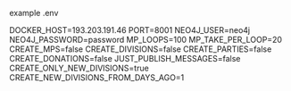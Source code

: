 example .env

DOCKER_HOST=193.203.191.46
PORT=8001
NEO4J_USER=neo4j
NEO4J_PASSWORD=password
MP_LOOPS=100
MP_TAKE_PER_LOOP=20
CREATE_MPS=false
CREATE_DIVISIONS=false
CREATE_PARTIES=false
CREATE_DONATIONS=false
JUST_PUBLISH_MESSAGES=false
CREATE_ONLY_NEW_DIVISIONS=true
CREATE_NEW_DIVISIONS_FROM_DAYS_AGO=1